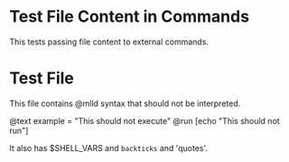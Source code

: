 # Test File Content in Commands

This tests passing file content to external commands.

# Test File

This file contains @mlld syntax that should not be interpreted.

@text example = "This should not execute"
@run [echo "This should not run"]

It also has $SHELL_VARS and `backticks` and 'quotes'.